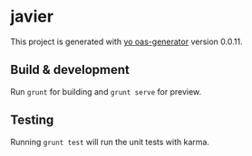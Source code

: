 # javier

This project is generated with [yo oas-generator](https://github.com/fabianLeon/oas)
version 0.0.11.

## Build & development

Run `grunt` for building and `grunt serve` for preview.

## Testing

Running `grunt test` will run the unit tests with karma.
